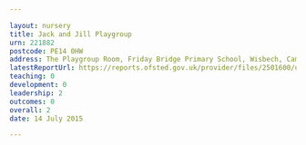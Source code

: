 ```yaml
---

layout: nursery
title: Jack and Jill Playgroup
urn: 221882
postcode: PE14 0HW
address: The Playgroup Room, Friday Bridge Primary School, Wisbech, Cambridgeshire, PE14 0HW
latestReportUrl: https://reports.ofsted.gov.uk/provider/files/2501600/urn/221882.pdf
teaching: 0
development: 0
leadership: 2
outcomes: 0
overall: 2
date: 14 July 2015

---
```

